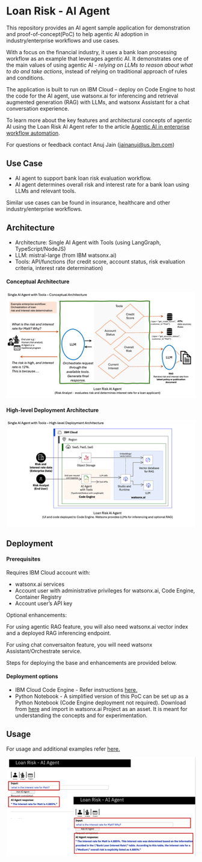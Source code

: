 # Loan Risk - AI Agent

This repository provides an AI agent sample application for demonstration and proof-of-concept(PoC) to help agentic AI adoption in industry/enterprise workflows and use cases.

With a focus on the financial industry, it uses a bank loan processing workflow as an example that leverages agentic AI. It demonstrates one of the main values of using agentic AI - _relying on LLMs to reason about what to do and take actions_, instead of relying on traditional approach of rules and conditions. 

The application is built to run on IBM Cloud – deploy on Code Engine to host the code for the AI agent, use watsonx.ai for inferencing and retrieval augmented generation (RAG) with LLMs, and watsonx Assistant for a chat conversation experience.

To learn more about the key features and architectural concepts of agentic AI using the Loan Risk AI Agent refer to the article [Agentic AI in enterprise workflow automation](https://developer.ibm.com/articles/agentic-ai-workflow-automation/).

For questions or feedback contact Anuj Jain (jainanuj@us.ibm.com)

## Use Case
+ AI agent to support bank loan risk evaluation workflow.
+ AI agent determines overall risk and interest rate for a bank loan using LLMs and relevant tools.

Similar use cases can be found in insurance, healthcare and other industry/enterprise workflows.


## Architecture
+ Architecture: Single AI Agent with Tools (using LangGraph, TypeScript/NodeJS)
+ LLM: mistral-large (from IBM watsonx.ai)
+ Tools: API/functions (for credit score, account status, risk evaluation criteria, interest rate determination)

#### Conceptual Architecture
![Conceptual architecture](artifacts/architecture/LoanRisk-Single-AI-Agent-Conceptual.png)

#### High-level Deployment Architecture
![High-level deployment architecture](artifacts/architecture/LoanRisk-Single-AI-Agent-Deployment.png)


## Deployment
#### Prerequisites
Requires IBM Cloud account with:
- watsonx.ai services
- Account user with administrative privileges for watsonx.ai, Code Engine, Container Registry
- Account user’s API key

Optional enhancements:

For using agentic RAG feature, you will also need watsonx.ai vector index and a deployed RAG inferencing endpoint. 

For using chat conversaiton feature, you will need watsonx Assistant/Orchestrate service.

Steps for deploying the base and enhancements are provided below.

#### Deployment options
- IBM Cloud Code Engine - Refer instructions [here.](artifacts/deployment/deployment-README.md)
- Python Notebook - A simplified version of this PoC can be set up as a Python Notebook (Code Engine deployment not required). Download from [here](artifacts/python-notebook/NB-ai-agent-loan-risk-demo-v1.ipynb) and import in watsonx.ai Project as an asset. It is meant for understanding the concepts and for experimentation.


## Usage
For usage and additional examples refer [here.](artifacts/usage-examples/usage-examples-README.md)

![Example usage screenshot](artifacts/usage-examples/UsageExample2.png)

  


